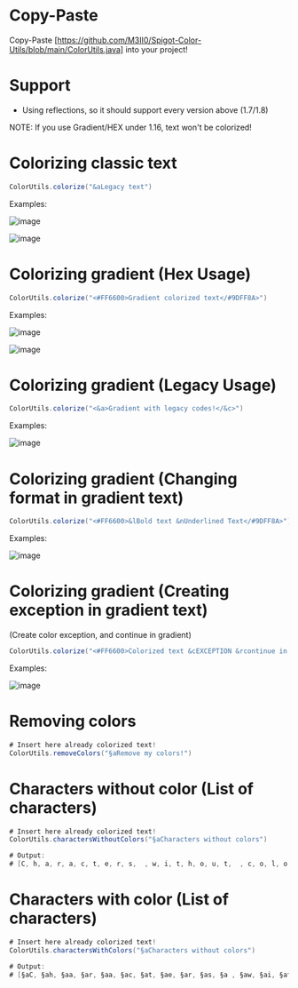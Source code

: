 # Copy-Paste
Copy-Paste [https://github.com/M3II0/Spigot-Color-Utils/blob/main/ColorUtils.java] into your project!

# Support
- Using reflections, so it should support every version above (1.7/1.8)

NOTE: If you use Gradient/HEX under 1.16, text won't be colorized!

# Colorizing classic text

```java
ColorUtils.colorize("&aLegacy text")
```
Examples:

![image](https://github.com/M3II0/Spigot-Color-Utils/assets/73041364/e4391da7-fe02-458e-801f-f5c2a64ea5b5)

![image](https://github.com/M3II0/Spigot-Color-Utils/assets/73041364/0a03fd17-2189-4dad-9094-64ca66b82240)


# Colorizing gradient (Hex Usage)

```java
ColorUtils.colorize("<#FF6600>Gradient colorized text</#9DFF8A>")
```
Examples:

![image](https://github.com/M3II0/Spigot-Color-Utils/assets/73041364/661e2e07-29ac-4d0e-8c5b-30c0c9ef4303)

![image](https://github.com/M3II0/Spigot-Color-Utils/assets/73041364/a69f4083-7a64-4f9d-9ad1-e595a6a07d16)

# Colorizing gradient (Legacy Usage)

```java
ColorUtils.colorize("<&a>Gradient with legacy codes!</&c>")
```
Examples:

![image](https://github.com/M3II0/Spigot-Color-Utils/assets/73041364/e72bbf4e-b3fa-45be-a258-5b1d62aa8f9b)


# Colorizing gradient (Changing format in gradient text)

```java
ColorUtils.colorize("<#FF6600>&lBold text &nUnderlined Text</#9DFF8A>")
```
Examples:

![image](https://github.com/M3II0/Spigot-Color-Utils/assets/73041364/e930a292-c07d-4537-a78b-0891289f7450)

# Colorizing gradient (Creating exception in gradient text)
(Create color exception, and continue in gradient)

```java
ColorUtils.colorize("<#FF6600>Colorized text &cEXCEPTION &rcontinue in gradient!</#9DFF8A>")
```
Examples:

![image](https://github.com/M3II0/Spigot-Color-Utils/assets/73041364/7a8ba645-35dd-44b1-b678-8dc53aeae01c)

# Removing colors

```java
# Insert here already colorized text!
ColorUtils.removeColors("§aRemove my colors!")
```

# Characters without color (List of characters)

```java
# Insert here already colorized text!
ColorUtils.charactersWithoutColors("§aCharacters without colors")

# Output:
# [C, h, a, r, a, c, t, e, r, s,  , w, i, t, h, o, u, t,  , c, o, l, o, r, s]
```

# Characters with color (List of characters)

```java
# Insert here already colorized text!
ColorUtils.charactersWithColors("§aCharacters without colors")

# Output:
# [§aC, §ah, §aa, §ar, §aa, §ac, §at, §ae, §ar, §as, §a , §aw, §ai, §at, §ah, §ao, §au, §at, §a , §ac, §ao, §al, §ao, §ar, §as]
```
